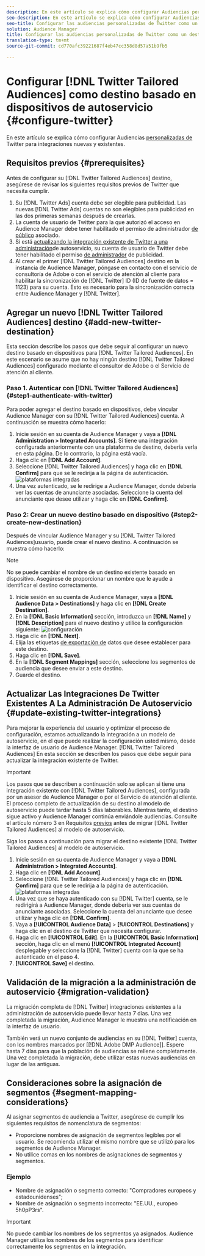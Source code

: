 ```yaml
---
description: En este artículo se explica cómo configurar Audiencias personalizadas de Twitter para integraciones nuevas y existentes.
seo-description: En este artículo se explica cómo configurar Audiencias personalizadas de Twitter para integraciones nuevas y existentes.
seo-title: Configurar las audiencias personalizadas de Twitter como un destino basado en un dispositivo de autoservicio
solution: Audience Manager
title: Configurar las audiencias personalizadas de Twitter como un destino basado en un dispositivo de autoservicio
translation-type: tm+mt
source-git-commit: cd770afc39221687f4eb47cc358d8d57a51b9fb5

---
```



# Configurar [!DNL Twitter Tailored Audiences] como destino basado en dispositivos de autoservicio {#configure-twitter}

En este artículo se explica cómo configurar Audiencias [personalizadas de](https://business.twitter.com/en/targeting/tailored-audiences.html) Twitter para integraciones nuevas y existentes.

## Requisitos previos {#prerequisites}

Antes de configurar su [!DNL Twitter Tailored Audiences] destino, asegúrese de revisar los siguientes requisitos previos de Twitter que necesita cumplir.

1. Su [!DNL Twitter Ads] cuenta debe ser elegible para publicidad. Las nuevas [!DNL Twitter Ads] cuentas no son elegibles para publicidad en las dos primeras semanas después de crearlas.
1. La cuenta de usuario de Twitter para la que autorizó el acceso en Audience Manager debe tener habilitado el permiso de administrador [de público](https://business.twitter.com/en/help/troubleshooting/multi-user-login-faq.html#accesslevels) asociado.
1. Si está [actualizando la integración existente de Twitter a una administración](#update-existing-twitter-integrations)de autoservicio, su cuenta de usuario de Twitter debe tener habilitado el permiso [de administrador](https://business.twitter.com/en/help/troubleshooting/multi-user-login-faq.html#accesslevels) de publicidad.
1. Al crear el primer [!DNL Twitter Tailored Audiences] destino en la instancia de Audience Manager, póngase en contacto con el servicio de consultoría de Adobe o con el servicio de atención al cliente para habilitar la sincronización de [!DNL Twitter] ID (ID de fuente de datos = 1123) para su cuenta. Esto es necesario para la sincronización correcta entre Audience Manager y [!DNL Twitter].

## Agregar un nuevo [!DNL Twitter Tailored Audiences] destino {#add-new-twitter-destination}

Esta sección describe los pasos que debe seguir al configurar un nuevo destino basado en dispositivos para [!DNL Twitter Tailored Audiences]. En este escenario se asume que no hay ningún destino [!DNL Twitter Tailored Audiences] configurado mediante el consultor de Adobe o el Servicio de atención al cliente.

### Paso 1. Autenticar con [!DNL Twitter Tailored Audiences]{#step1-authenticate-with-twitter}

Para poder agregar el destino basado en dispositivos, debe vincular Audience Manager con su [!DNL Twitter Tailored Audiences] cuenta. A continuación se muestra cómo hacerlo:

1. Inicie sesión en su cuenta de Audience Manager y vaya a **[!DNL Administration > Integrated Accounts]**. Si tiene una integración configurada anteriormente con una plataforma de destino, debería verla en esta página. De lo contrario, la página está vacía.
2. Haga clic en **[!DNL Add Account]**.
3. Seleccione [!DNL Twitter Tailored Audiences] y haga clic en **[!DNL Confirm]** para que se le redirija a la página de autenticación.                     ![plataformas integradas](assets/dbd-integrated-platforms.png)
4. Una vez autenticado, se le redirige a Audience Manager, donde debería ver las cuentas de anunciante asociadas. Seleccione la cuenta del anunciante que desee utilizar y haga clic en **[!DNL Confirm]**.

### Paso 2: Crear un nuevo destino basado en dispositivo {#step2-create-new-destination}

Después de vincular Audience Manager y su [!DNL Twitter Tailored Audiences]usuario, puede crear el nuevo destino. A continuación se muestra cómo hacerlo:

>[!NOTE]
>
>No se puede cambiar el nombre de un destino existente basado en dispositivo. Asegúrese de proporcionar un nombre que le ayude a identificar el destino correctamente.

1. Inicie sesión en su cuenta de Audience Manager, vaya a **[!DNL Audience Data > Destinations]** y haga clic en **[!DNL Create Destination]**.
2. En la **[!DNL Basic Information]** sección, introduzca un **[!DNL Name]** y **[!DNL Description]** para el nuevo destino y utilice la configuración siguiente: ![configuración](assets/dbd-new-basic.png)
3. Haga clic en **[!DNL Next]**.
4. Elija las etiquetas [de exportación de](/help/using/features/data-export-controls.md#controls-labels) datos que desee establecer para este destino.
5. Haga clic en **[!DNL Save]**.
6. En la **[!DNL Segment Mappings]** sección, seleccione los segmentos de audiencia que desee enviar a este destino.
7. Guarde el destino.

## Actualizar Las Integraciones De Twitter Existentes A La Administración De Autoservicio {#update-existing-twitter-integrations}

Para mejorar la experiencia del usuario y optimizar el proceso de configuración, estamos actualizando la integración a un modelo de autoservicio, en el que puede realizar la configuración usted mismo, desde la interfaz de usuario de Audience Manager. [!DNL Twitter Tailored Audiences] En esta sección se describen los pasos que debe seguir para actualizar la integración existente de Twitter.

>[!IMPORTANT]
>
>Los pasos que se describen a continuación solo se aplican si tiene una integración existente con [!DNL Twitter Tailored Audiences], configurada por un asesor de Audience Manager o por el Servicio de atención al cliente. El proceso completo de actualización de su destino al modelo de autoservicio puede tardar hasta 5 días laborables. Mientras tanto, el destino sigue activo y Audience Manager continúa enviándole audiencias.
> Consulte el artículo número 3 en Requisitos [previos](#prerequisites) antes de migrar [!DNL Twitter Tailored Audiences] al modelo de autoservicio.

Siga los pasos a continuación para migrar el destino existente [!DNL Twitter Tailored Audiences] al modelo de autoservicio.

1. Inicie sesión en su cuenta de Audience Manager y vaya a **[!DNL Administration > Integrated Accounts]**.
1. Haga clic en **[!DNL Add Account]**.
1. Seleccione [!DNL Twitter Tailored Audiences] y haga clic en **[!DNL Confirm]** para que se le redirija a la página de autenticación. ![plataformas integradas](assets/dbd-integrated-platforms.png)
1. Una vez que se haya autenticado con su [!DNL Twitter] cuenta, se le redirigirá a Audience Manager, donde debería ver sus cuentas de anunciante asociadas. Seleccione la cuenta del anunciante que desee utilizar y haga clic en **[!DNL Confirm]**.
1. Vaya a **[!UICONTROL Audience Data]** &gt; **[!UICONTROL Destinations]** y haga clic en el destino de Twitter que necesita configurar.
1. Haga clic en **[!UICONTROL Edit]**. En la **[!UICONTROL Basic Information]** sección, haga clic en el menú **[!UICONTROL Integrated Account]** desplegable y seleccione la [!DNL Twitter] cuenta con la que se ha autenticado en el paso 4.
1. **[!UICONTROL Save]** el destino.

## Validación de la migración a la administración de autoservicio {#migration-validation}

La migración completa de [!DNL Twitter] integraciones existentes a la administración de autoservicio puede llevar hasta 7 días. Una vez completada la migración, Audience Manager le muestra una notificación en la interfaz de usuario.

También verá un nuevo conjunto de audiencias en su [!DNL Twitter] cuenta, con los nombres marcados por [[!DNL Adobe DMP Audience]]. Espere hasta 7 días para que la población de audiencias se rellene completamente. Una vez completada la migración, debe utilizar estas nuevas audiencias en lugar de las antiguas.

## Consideraciones sobre la asignación de segmentos {#segment-mapping-considerations}

Al asignar segmentos de audiencia a Twitter, asegúrese de cumplir los siguientes requisitos de nomenclatura de segmentos:

* Proporcione nombres de asignación de segmentos legibles por el usuario. Se recomienda utilizar el mismo nombre que se utilizó para los segmentos de Audience Manager.
* No utilice comas en los nombres de asignaciones de segmentos y segmentos.

### Ejemplo

* Nombre de asignación o segmento correcto: "Compradores europeos y estadounidenses";
* Nombre de asignación o segmento incorrecto: "EE.UU., europeo 5h0pP3rs".

>[!IMPORTANT]
>
>No puede cambiar los nombres de los segmentos ya asignados. Audience Manager utiliza los nombres de los segmentos para identificar correctamente los segmentos en la integración.
